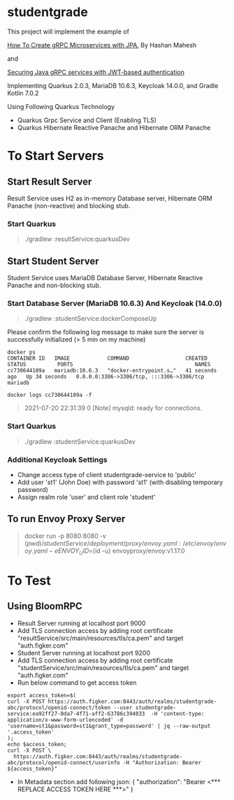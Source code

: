 # studentgrade
This project will implement the example of 

[How To Create gRPC Microservices with JPA.](https://medium.com/geekculture/how-to-create-grpc-microservices-with-jpa-b3e804b4d91e) By Hashan Mahesh 

and 

[Securing Java gRPC services with JWT-based authentication](https://sultanov.dev/blog/securing-java-grpc-services-with-jwt-based-authentication/)


Implementing Quarkus 2.0.3, MariaDB 10.6.3, Keycloak 14.0.0, and Gradle Kotlin 7.0.2

Using Following Quarkus Technology
* Quarkus Grpc Service and Client (Enabling TLS)
* Quarkus Hibernate Reactive Panache and Hibernate ORM Panache

# To Start Servers
## Start Result Server 
Result Service uses H2 as in-memory Database server, Hibernate ORM Panache (non-reactive) and blocking stub. 
### Start Quarkus 
> ./gradlew :resultService:quarkusDev

## Start Student Server
Student Service uses MariaDB Database Server, Hibernate Reactive Panache and non-blocking stub.
### Start Database Server (MariaDB 10.6.3) And Keycloak (14.0.0)

> ./gradlew :studentService:dockerComposeUp

Please confirm the following log message to make sure the server is successfully initialized (> 5 min on my machine)

```
docker ps
CONTAINER ID   IMAGE            COMMAND                  CREATED          STATUS          PORTS                                       NAMES
cc730644109a   mariadb:10.6.3   "docker-entrypoint.s…"   41 seconds ago   Up 34 seconds   0.0.0.0:3306->3306/tcp, :::3306->3306/tcp   mariadb

docker logs cc730644109a -f
```

> 2021-07-20 22:31:39 0 [Note] mysqld: ready for connections.

### Start Quarkus
> ./gradlew :studentService:quarkusDev

### Additional Keycloak Settings
* Change access type of client studentgrade-service to 'public'
* Add user 'st1' (John Doe) with password 'st1' (with disabling temporary password) 
* Assign realm role 'user' and client role 'student'

## To run Envoy Proxy Server
> docker run -p 8080:8080 -v $(pwd)/studentService/deployment/proxy/envoy.yaml:/etc/envoy/envoy.yaml -e ENVOY_UID=$(id -u) envoyproxy/envoy:v1.17.0


# To Test
## Using BloomRPC
* Result Server running at localhost port 9000
* Add TLS connection access by adding root certificate "resultService/src/main/resources/tls/ca.pem" and target "auth.figker.com"
* Student Server running at localhost port 9200
* Add TLS connection access by adding root certificate "studentService/src/main/resources/tls/ca.pem" and target "auth.figker.com"
* Run below command to get access token
```
export access_token=$(
curl -X POST https://auth.figker.com:8443/auth/realms/studentgrade-abc/protocol/openid-connect/token --user studentgrade-service:ea92ff27-0da7-4f71-aff2-63786c394033  -H 'content-type: application/x-www-form-urlencoded' -d 'username=st1&password=st1&grant_type=password' | jq --raw-output '.access_token'
);
echo $access_token;
curl -X POST \
  https://auth.figker.com:8443/auth/realms/studentgrade-abc/protocol/openid-connect/userinfo -H "Authorization: Bearer ${access_token}" 
```
* In Metadata section add following json:
{
    "authorization": "Bearer <*** REPLACE ACCESS TOKEN HERE ***>"
}